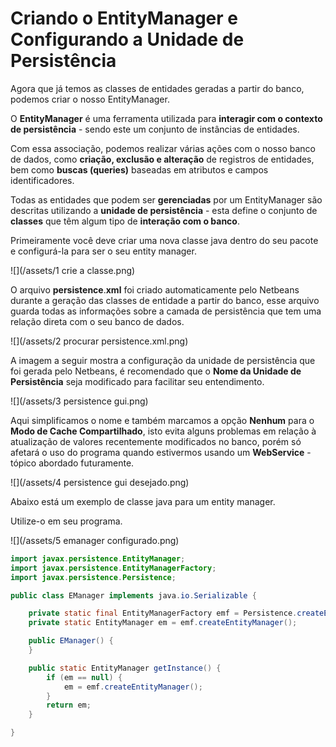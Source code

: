 # Criando o EntityManager e Configurando a Unidade de Persistência

Agora que já temos as classes de entidades geradas a partir do banco, podemos criar o nosso EntityManager.

O **EntityManager** é uma ferramenta utilizada para **interagir com o contexto de persistência** - sendo este um conjunto de instâncias de entidades. 

Com essa associação, podemos realizar várias ações com o nosso banco de dados, como **criação, exclusão e alteração** de registros de entidades, bem como **buscas (queries)** baseadas em atributos e campos identificadores.

Todas as entidades que podem ser **gerenciadas** por um EntityManager são descritas utilizando a **unidade de persistência** - esta define o conjunto de **classes** que têm algum tipo de **interação com o banco**.

Primeiramente você deve criar uma nova classe java dentro do seu pacote e configurá-la para ser o seu entity manager.

![](/assets/1 crie a classe.png)

O arquivo **persistence**.**xml** foi criado automaticamente pelo Netbeans durante a geração das classes de entidade a partir do banco, esse arquivo guarda todas as informações sobre a camada de persistência que tem uma relação direta com o seu banco de dados.

![](/assets/2 procurar persistence.xml.png)

A imagem a seguir mostra a configuração da unidade de persistência que foi gerada pelo Netbeans, é recomendado que o **Nome da Unidade de Persistência** seja modificado para facilitar seu entendimento.

![](/assets/3 persistence gui.png)

Aqui simplificamos o nome e também marcamos a opção **Nenhum** para o **Modo de Cache Compartilhado**, isto evita alguns problemas em relação à atualização de valores recentemente modificados no banco, porém só afetará o uso do programa quando estivermos usando um **WebService** - tópico abordado futuramente.

![](/assets/4 persistence gui desejado.png)

Abaixo está um exemplo de classe java para um entity manager.

Utilize-o em seu programa.

![](/assets/5 emanager configurado.png)

```java
import javax.persistence.EntityManager;
import javax.persistence.EntityManagerFactory;
import javax.persistence.Persistence;

public class EManager implements java.io.Serializable {

    private static final EntityManagerFactory emf = Persistence.createEntityManagerFactory("UniversidadePU");
    private static EntityManager em = emf.createEntityManager();

    public EManager() {
    }

    public static EntityManager getInstance() {
        if (em == null) {
            em = emf.createEntityManager();
        }
        return em;
    }

}
```
